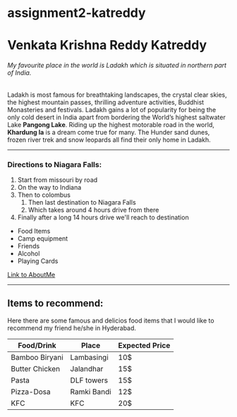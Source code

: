 # assignment2-katreddy

# Venkata Krishna Reddy Katreddy

###### My favourite place in the world is Ladakh which is situated in northern part of India.


Ladakh is most famous for breathtaking landscapes, the crystal clear skies, the highest mountain passes, thrilling adventure activities, Buddhist Monasteries and festivals. Ladakh gains a lot of popularity for being the only cold desert in India apart from bordering the World’s highest saltwater Lake **Pangong Lake**. Riding up the highest motorable road in the world, **Khardung la** is a dream come true for many. The Hunder sand dunes, frozen river trek and snow leopards all find their only home in Ladakh.


---

### Directions to Niagara Falls:

1. Start from missouri by road
2. On the way to Indiana
3. Then to colombus
   1. Then last destination to Niagara Falls 
   2. Which takes around 4 hours drive from there
4. Finally after a long 14 hours drive we'll reach to destination


* Food Items
* Camp equipment
* Friends
* Alcohol
* Playing Cards

[Link to AboutMe](https://github.com/krish11189/assignment2-katreddy/blob/main/AboutMe.md)


---

## Items to recommend:

Here there are some famous and delicios food items that I would like to recommend my friend he/she in Hyderabad.

| Food/Drink | Place | Expected Price |
|---|---|---|
| Bamboo Biryani | Lambasingi | 10$|
| Butter Chicken | Jalandhar | 15$ |
| Pasta | DLF towers | 15$ |
| Pizza-Dosa | Ramki Bandi | 12$ |
| KFC | KFC | 20$ |